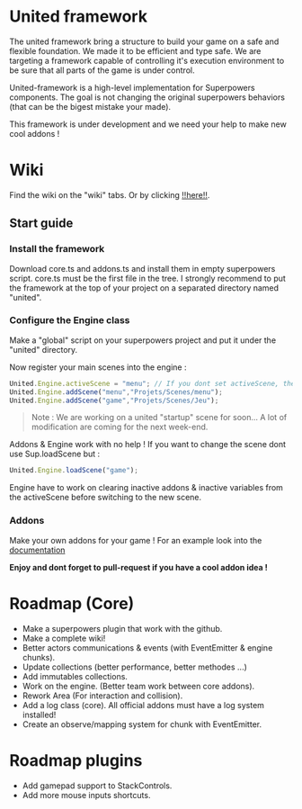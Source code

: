 # United framework

The united framework bring a structure to build your game on a safe and flexible foundation. We made it to be efficient and type safe. We are targeting a framework capable of controlling it's execution environment to be sure that all parts of the game is under control.

United-framework is a high-level implementation for Superpowers components. The goal is not changing the original superpowers behaviors (that can be the bigest mistake your made).

This framework is under development and we need your help to make new cool addons !

# Wiki

Find the wiki on the "wiki" tabs. Or by clicking [!!here!!](https://github.com/fraxken/United-framework/wiki).

## Start guide

### Install the framework

Download core.ts and addons.ts and install them in empty superpowers script. core.ts must be the first file in the tree. I strongly recommend to put the framework at the top of your project on a separated directory named "united".

### Configure the Engine class

Make a "global" script on your superpowers project and put it under the "united" directory.

Now register your main scenes into the engine :

```ts
United.Engine.activeScene = "menu"; // If you dont set activeScene, the activeScene is the first scene added to the Engine!
United.Engine.addScene("menu","Projets/Scenes/menu");
United.Engine.addScene("game","Projets/Scenes/Jeu");
```

> Note :  We are working on a united "startup" scene for soon... A lot of modification are coming for the next week-end.

Addons & Engine work with no help ! If you want to change the scene dont use Sup.loadScene but :

```ts
United.Engine.loadScene("game");
```

Engine have to work on clearing inactive addons & inactive variables from the activeScene before switching to the new scene.

### Addons

Make your own addons for your game ! For an example look into the [documentation](https://github.com/fraxken/United-framework/wiki/Addons)

**Enjoy and dont forget to pull-request if you have a cool addon idea !**

# Roadmap (Core)

- Make a superpowers plugin that work with the github.
- Make a complete wiki!
- Better actors communications & events (with EventEmitter & engine chunks).
- Update collections (better performance, better methodes ...)
- Add immutables collections.
- Work on the engine. (Better team work between core addons).
- Rework Area (For interaction and collision).
- Add a log class (core). All official addons must have a log system installed!
- Create an observe/mapping system for chunk with EventEmitter.

# Roadmap plugins

- Add gamepad support to StackControls.
- Add more mouse inputs shortcuts.
